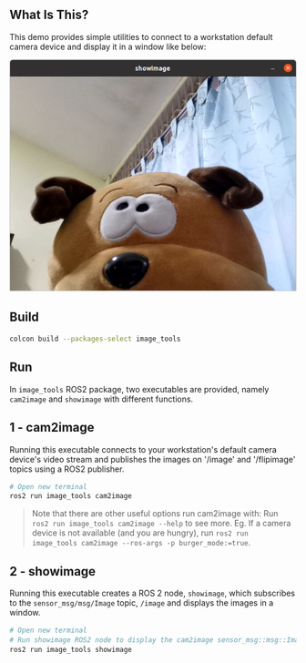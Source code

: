 ## **What Is This?**

This demo provides simple utilities to connect to a workstation default camera device and display it in a window like below:

![](img/result.png)

## **Build**

```bash
colcon build --packages-select image_tools
```

## **Run**

In `image_tools` ROS2 package, two executables are provided, namely `cam2image` and `showimage` with different functions.

## **1 - cam2image**
Running this executable connects to your workstation's default camera device's video stream and publishes the images on '/image' and '/flipimage' topics using a ROS2 publisher.

```bash
# Open new terminal
ros2 run image_tools cam2image
```

> Note that there are other useful options run cam2image with: Run `ros2 run image_tools cam2image --help` to see more.
> Eg. If a camera device is not available (and you are hungry), run `ros2 run image_tools cam2image --ros-args -p burger_mode:=true`.

## **2 - showimage**
Running this executable creates a ROS 2 node, `showimage`, which subscribes to the `sensor_msg/msg/Image` topic, `/image` and displays the images in a window.    

```bash
# Open new terminal
# Run showimage ROS2 node to display the cam2image sensor_msg::msg::Image messages.
ros2 run image_tools showimage
```
